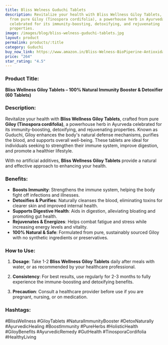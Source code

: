 ```yaml
---
title: Bliss Welness Guduchi Tablets
description: Revitalize your health with Bliss Wellness Giloy Tablets, crafted
  from pure Giloy (Tinospora cordifolia), a powerhouse herb in Ayurveda
  celebrated for its immunity-boosting, detoxifying, and rejuvenating
  properties.
image: /images/blog/bliss-welness-guduchi-tablets.jpg
layout: product
permalink: products/:title
category: Guduchi
buy_now_link: https://www.amazon.in/Bliss-Welness-BioPiperine-Antioxidant-Supplement/dp/B09FGWLT38/ref=sr_1_59_sspa?crid=1TX1M06Q0LCMB&tag=m0150-21
price: "264"
star_rating: "4.5"
---
```

### Product Title:
**Bliss Wellness Giloy Tablets – 100% Natural Immunity Booster & Detoxifier (60 Tablets)**

### Description:
Revitalize your health with **Bliss Wellness Giloy Tablets**, crafted from pure **Giloy (Tinospora cordifolia)**, a powerhouse herb in Ayurveda celebrated for its immunity-boosting, detoxifying, and rejuvenating properties. Known as Guduchi, Giloy enhances the body's natural defense mechanisms, purifies the blood, and supports overall well-being. These tablets are ideal for individuals seeking to strengthen their immune system, improve digestion, and promote a healthier lifestyle. 

With no artificial additives, **Bliss Wellness Giloy Tablets** provide a natural and effective approach to enhancing your health.

### Benefits:
- **Boosts Immunity**: Strengthens the immune system, helping the body fight off infections and illnesses.
- **Detoxifies & Purifies**: Naturally cleanses the blood, eliminating toxins for clearer skin and improved internal health.
- **Supports Digestive Health**: Aids in digestion, alleviating bloating and promoting gut health.
- **Rejuvenates & Energizes**: Helps combat fatigue and stress while increasing energy levels and vitality.
- **100% Natural & Safe**: Formulated from pure, sustainably sourced Giloy with no synthetic ingredients or preservatives.

### How to Use:
1. **Dosage**: Take 1-2 **Bliss Wellness Giloy Tablets** daily after meals with water, or as recommended by your healthcare professional.
   
2. **Consistency**: For best results, use regularly for 2-3 months to fully experience the immune-boosting and detoxifying benefits.

3. **Precaution**: Consult a healthcare provider before use if you are pregnant, nursing, or on medication.

### Hashtags:
#BlissWellness #GiloyTablets #NaturalImmunityBooster #DetoxNaturally #AyurvedicHealing #BoostImmunity #PureHerbs #HolisticHealth #GiloyBenefits #AyurvedicRemedy #GutHealth #TinosporaCordifolia #HealthyLiving
